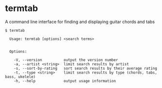 # termtab
A command line interface for finding and displaying guitar chords and tabs

```
$ termtab

  Usage: termtab [options] <search terms>


  Options:

    -V, --version          output the version number
    -a, --artist <string>  limit search results by artist
    -s, --sort-by-rating   sort search results by their average rating
    -t, --type <string>    limit search results by type (chords, tabs, bass, ukelele)
    -h, --help             output usage information

```
